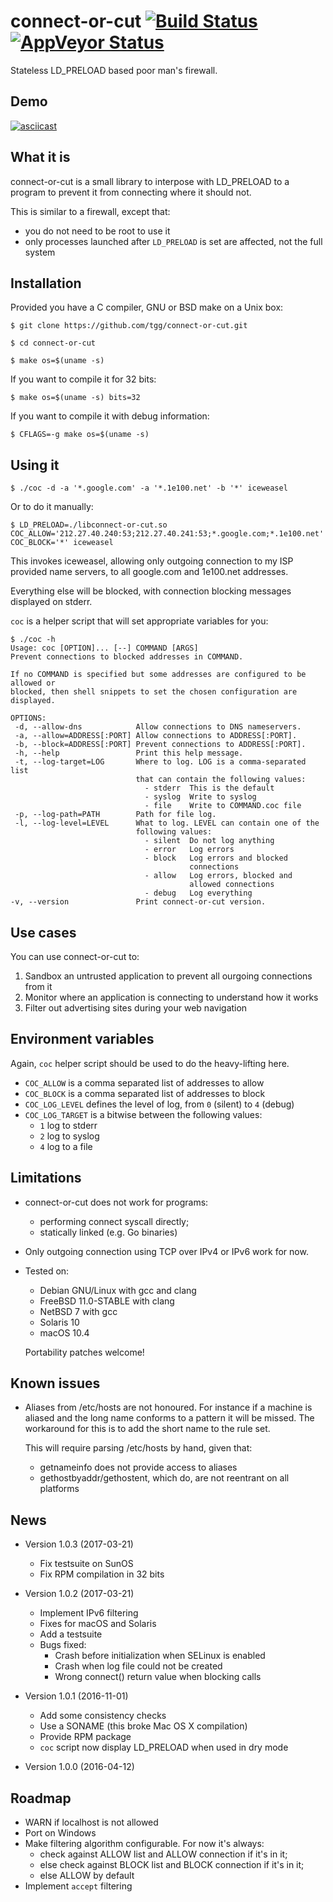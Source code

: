 # connect-or-cut [![Build Status](https://travis-ci.org/tgg/connect-or-cut.svg)](https://travis-ci.org/tgg/connect-or-cut)[![AppVeyor Status](https://ci.appveyor.com/api/projects/status/github/tgg/connect-or-cut?branch=master&svg=true)](https://ci.appveyor.com/project/teejeejee/connect-or-cut)

Stateless LD_PRELOAD based poor man's firewall.

## Demo

[![asciicast](https://asciinema.org/a/66ggwn843r9qudwi13nyn5ru0.png)](https://asciinema.org/a/66ggwn843r9qudwi13nyn5ru0?autoplay=1&speed=2)

## What it is

connect-or-cut is a small library to interpose with LD_PRELOAD to a
program to prevent it from connecting where it should not.

This is similar to a firewall, except that:

 * you do not need to be root to use it
 * only processes launched after `LD_PRELOAD` is set are affected, not
   the full system

## Installation

Provided you have a C compiler, GNU or BSD make on a Unix box:

    $ git clone https://github.com/tgg/connect-or-cut.git

    $ cd connect-or-cut

    $ make os=$(uname -s)

If you want to compile it for 32 bits:

    $ make os=$(uname -s) bits=32

If you want to compile it with debug information:

    $ CFLAGS=-g make os=$(uname -s)


## Using it

    $ ./coc -d -a '*.google.com' -a '*.1e100.net' -b '*' iceweasel

Or to do it manually:

    $ LD_PRELOAD=./libconnect-or-cut.so COC_ALLOW='212.27.40.240:53;212.27.40.241:53;*.google.com;*.1e100.net' COC_BLOCK='*' iceweasel

This invokes iceweasel, allowing only outgoing connection to my ISP
provided name servers, to all google.com and 1e100.net addresses.

Everything else will be blocked, with connection blocking messages
displayed on stderr.

`coc` is a helper script that will set appropriate variables for you:

    $ ./coc -h
    Usage: coc [OPTION]... [--] COMMAND [ARGS]
    Prevent connections to blocked addresses in COMMAND.
    
    If no COMMAND is specified but some addresses are configured to be allowed or
    blocked, then shell snippets to set the chosen configuration are displayed.
    
    OPTIONS:
     -d, --allow-dns           	Allow connections to DNS nameservers.
     -a, --allow=ADDRESS[:PORT]	Allow connections to ADDRESS[:PORT].
     -b, --block=ADDRESS[:PORT]	Prevent connections to ADDRESS[:PORT].
     -h, --help                	Print this help message.
     -t, --log-target=LOG      	Where to log. LOG is a comma-separated list
                               	that can contain the following values:
                               	  - stderr	This is the default
                               	  - syslog	Write to syslog
                               	  - file	Write to COMMAND.coc file
     -p, --log-path=PATH      	Path for file log.
     -l, --log-level=LEVEL     	What to log. LEVEL can contain one of the
                               	following values:
                               	  - silent	Do not log anything
                               	  - error	Log errors
                               	  - block	Log errors and blocked
                               	            connections
                               	  - allow	Log errors, blocked and
                               	            allowed connections
                               	  - debug	Log everything
    -v, --version             	Print connect-or-cut version.

## Use cases

You can use connect-or-cut to:

 1. Sandbox an untrusted application to prevent all ourgoing connections from it
 2. Monitor where an application is connecting to understand how it works
 3. Filter out advertising sites during your web navigation

## Environment variables

Again, `coc` helper script should be used to do the heavy-lifting here.

 * `COC_ALLOW` is a comma separated list of addresses to allow
 * `COC_BLOCK` is a comma separated list of addresses to block
 * `COC_LOG_LEVEL` defines the level of log, from `0` (silent) to `4` (debug)
 * `COC_LOG_TARGET` is a bitwise between the following values:
   * `1` log to stderr
   * `2` log to syslog
   * `4` log to a file

## Limitations

 * connect-or-cut does not work for programs:
   * performing connect syscall directly;
   * statically linked (e.g. Go binaries)
 * Only outgoing connection using TCP over IPv4 or IPv6 work for now.
 * Tested on:
   * Debian GNU/Linux with gcc and clang
   * FreeBSD 11.0-STABLE with clang
   * NetBSD 7 with gcc
   * Solaris 10
   * macOS 10.4

   Portability patches welcome!

## Known issues

 * Aliases from /etc/hosts are not honoured. For instance if a machine is
   aliased and the long name conforms to a pattern it will be missed.
   The workaround for this is to add the short name to the rule set.

   This will require parsing /etc/hosts by hand, given that:
   - getnameinfo does not provide access to aliases
   - gethostbyaddr/gethostent, which do, are not reentrant on all platforms

## News
 * Version 1.0.3 (2017-03-21)
   * Fix testsuite on SunOS
   * Fix RPM compilation in 32 bits

 * Version 1.0.2 (2017-03-21)
   * Implement IPv6 filtering
   * Fixes for macOS and Solaris
   * Add a testsuite
   * Bugs fixed:
     * Crash before initialization when SELinux is enabled
     * Crash when log file could not be created
     * Wrong connect() return value when blocking calls

 * Version 1.0.1 (2016-11-01)
   * Add some consistency checks
   * Use a SONAME (this broke Mac OS X compilation)
   * Provide RPM package
   * `coc` script now display LD_PRELOAD when used in dry mode

 * Version 1.0.0 (2016-04-12)

## Roadmap

 * WARN if localhost is not allowed
 * Port on Windows
 * Make filtering algorithm configurable. For now it's always:
   * check against ALLOW list and ALLOW connection if it's in it;
   * else check against BLOCK list and BLOCK connection if it's in it;
   * else ALLOW by default
 * Implement `accept` filtering
